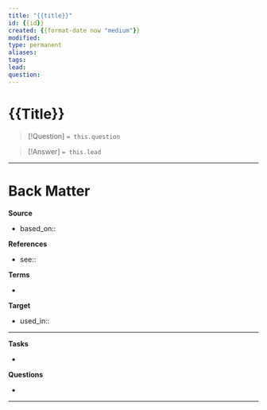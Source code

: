 ```yaml
---
title: "{{title}}"
id: {{id}}
created: {{format-date now "medium"}}
modified:
type: permanent
aliases:
tags:
lead:
question:
---
```

# {{Title}}

<!-- Detailed question from "lead"-key  in properties section -->

> [!Question]
> `= this.question`

<!-- Answer the detailed question  -->
> [!Answer]
> `= this.lead`


---
# Back Matter

**Source**
<!-- Always keep a link to the source- --> 
- based_on::

**References**
<!-- Links to pages not referenced in the content.-->
- see:: 

**Terms**
<!-- Links to definition pages. -->
- 

**Target**
<!-- Link to project note or externaly published content. -->
- used_in::

---
**Tasks**
<!-- What remains to be done with this note? --> 
- 

**Questions**
<!-- What remains for you to consider? --> 
- 

---
